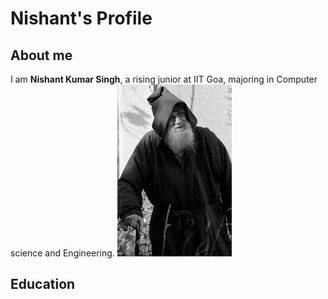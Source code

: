 Nishant's Profile
=================

## About me

I am **Nishant Kumar Singh**, a rising junior at IIT Goa, majoring in Computer science and Engineering.
![profile pic](./download.jpg)


## Education
